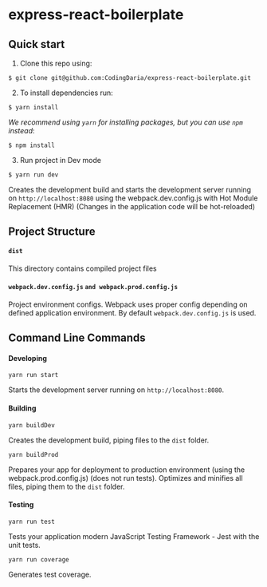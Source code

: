 # express-react-boilerplate

## Quick start

1. Clone this repo using:
  ```shell
  $ git clone git@github.com:CodingDaria/express-react-boilerplate.git
  ```

2. To install dependencies run:

  ```shell
  $ yarn install
  ```

  *We recommend using `yarn` for installing packages, but you can use `npm` instead*:

  ```shell
  $ npm install
  ```
3. Run project in Dev mode

  ```shell
  $ yarn run dev
  ```
  Creates the development build and starts the development server running on `http://localhost:8080` using the webpack.dev.config.js with Hot Module Replacement (HMR) (Changes in the application code will be hot-reloaded)

## Project Structure

#### `dist`
This directory contains compiled project files

#### `webpack.dev.config.js` `and webpack.prod.config.js`
Project environment configs. Webpack uses proper config depending on defined application environment.
By default `webpack.dev.config.js` is used.


## Command Line Commands

#### Developing

```Shell
yarn run start
```
Starts the development server running on `http://localhost:8080`.


#### Building

```Shell
yarn buildDev
```

Creates the development build, piping files to the `dist` folder.


```Shell
yarn buildProd
```

Prepares your app for deployment to production environment (using the webpack.prod.config.js) (does not run tests). Optimizes and minifies all files, piping them to the `dist` folder.


#### Testing

```Shell
yarn run test
```

Tests your application modern JavaScript Testing Framework - Jest with the unit tests.


```Shell
yarn run coverage
```

Generates test coverage.

